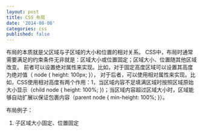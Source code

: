```yaml
---
layout: post
title: CSS 布局
date: '2014-08-08'
categories: css
published: false
---
```


布局的本质就是父区域与子区域的大小和位置的相对关系。
CSS中，布局时通常需要满足的约束条件无非就是：区域大小或位置固定；区域大小、位置随其他区域改变。
前者可以设置绝对属性来实现。比如，对于固定高度区域可以设置其高度为绝对值（ node { height: 100px; }），
对于后者，可以使用相对属性来实现。比如，CSS使用相对高度有两个作用：1，当区域内容不足填满区域时按照区域原始大小显示（child node { height: 100%; })；当区域内容超过区域大小时，区域能够自动扩展以保证包裹内容（parent node { min-height: 100%; }）。

布局例子：
1. 子区域大小固定、位置固定
